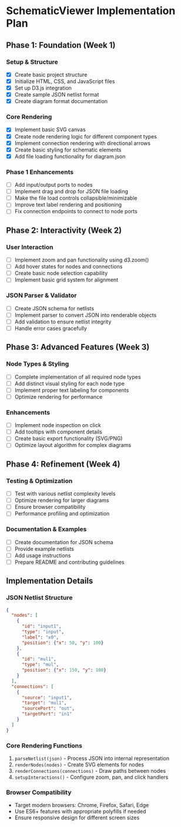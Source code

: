 # SchematicViewer Implementation Plan

## Phase 1: Foundation (Week 1)

### Setup & Structure
- [x] Create basic project structure
- [x] Initialize HTML, CSS, and JavaScript files
- [x] Set up D3.js integration
- [x] Create sample JSON netlist format
- [x] Create diagram format documentation

### Core Rendering
- [x] Implement basic SVG canvas
- [x] Create node rendering logic for different component types
- [x] Implement connection rendering with directional arrows
- [x] Create basic styling for schematic elements
- [x] Add file loading functionality for diagram.json

### Phase 1 Enhancements
- [ ] Add input/output ports to nodes
- [ ] Implement drag and drop for JSON file loading
- [ ] Make the file load controls collapsible/minimizable
- [ ] Improve text label rendering and positioning
- [ ] Fix connection endpoints to connect to node ports

## Phase 2: Interactivity (Week 2)

### User Interaction
- [ ] Implement zoom and pan functionality using d3.zoom()
- [ ] Add hover states for nodes and connections
- [ ] Create basic node selection capability
- [ ] Implement basic grid system for alignment

### JSON Parser & Validator
- [ ] Create JSON schema for netlists
- [ ] Implement parser to convert JSON into renderable objects
- [ ] Add validation to ensure netlist integrity
- [ ] Handle error cases gracefully

## Phase 3: Advanced Features (Week 3)

### Node Types & Styling
- [ ] Complete implementation of all required node types
- [ ] Add distinct visual styling for each node type
- [ ] Implement proper text labeling for components
- [ ] Optimize rendering for performance

### Enhancements
- [ ] Implement node inspection on click
- [ ] Add tooltips with component details
- [ ] Create basic export functionality (SVG/PNG)
- [ ] Optimize layout algorithm for complex diagrams

## Phase 4: Refinement (Week 4)

### Testing & Optimization
- [ ] Test with various netlist complexity levels
- [ ] Optimize rendering for larger diagrams
- [ ] Ensure browser compatibility
- [ ] Performance profiling and optimization

### Documentation & Examples
- [ ] Create documentation for JSON schema
- [ ] Provide example netlists
- [ ] Add usage instructions
- [ ] Prepare README and contributing guidelines

## Implementation Details

### JSON Netlist Structure
```json
{
  "nodes": [
    {
      "id": "input1",
      "type": "input",
      "label": "x0",
      "position": {"x": 50, "y": 100}
    },
    {
      "id": "mul1",
      "type": "mul",
      "position": {"x": 150, "y": 100}
    }
  ],
  "connections": [
    {
      "source": "input1",
      "target": "mul1",
      "sourcePort": "out",
      "targetPort": "in1"
    }
  ]
}
```

### Core Rendering Functions
1. `parseNetlist(json)` - Process JSON into internal representation
2. `renderNodes(nodes)` - Create SVG elements for nodes
3. `renderConnections(connections)` - Draw paths between nodes
4. `setupInteractions()` - Configure zoom, pan, and click handlers

### Browser Compatibility
- Target modern browsers: Chrome, Firefox, Safari, Edge
- Use ES6+ features with appropriate polyfills if needed
- Ensure responsive design for different screen sizes